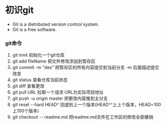 # 初识git
* Git is a dietributed version control system.
* Git is a free software.

### git命令
1. git innit                    初始化一个git仓库
2. git add fileName             把文件修改添加到暂存区
3. git commit -m "des"          把暂存区的所有内容提交到当前分支 -m 后面描述提交改变
4. git status                   查看仓库当前状态
5. git diff                     查看更改
6. git pull URL                 拉取一个请求 URL为实际项目地址
7. git push -u origin master    把更改内容推到主分支
8. git reset --hard HEAD^       回退到上一个版本(HEAD^^上上个版本，HEAD~100上100个版本)
9. git checkout -- readme.md    把readme.md文件在工作区的修改全部撤销